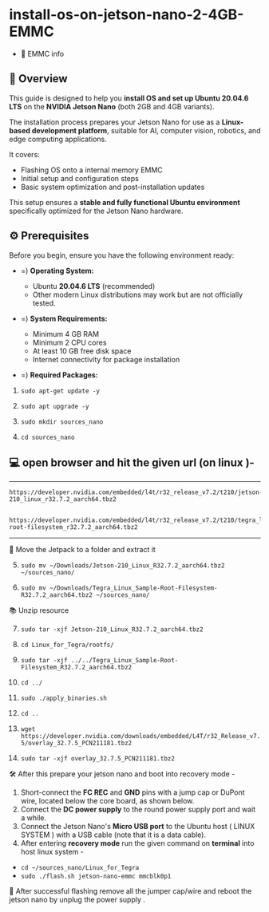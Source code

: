 # install-os-on-jetson-nano-2-4GB-EMMC
  * 💾 EMMC info


## 🧩 Overview

This guide is designed to help you **install OS and set up Ubuntu 20.04.6 LTS** on the **NVIDIA Jetson Nano** (both 2GB and 4GB variants).  

The installation process prepares your Jetson Nano for use as a **Linux-based development platform**, suitable for AI, computer vision, robotics, and edge computing applications.  

It covers:
- Flashing OS onto a internal memory EMMC  
- Initial setup and configuration steps  
- Basic system optimization and post-installation updates  

This setup ensures a **stable and fully functional Ubuntu environment** specifically optimized for the Jetson Nano hardware.



## ⚙️ Prerequisites

Before you begin, ensure you have the following environment ready:

* =) **Operating System:**  
   - Ubuntu **20.04.6 LTS** (recommended)
   - Other modern Linux distributions may work but are not officially tested.

* =) **System Requirements:**
   - Minimum 4 GB RAM  
   - Minimum 2 CPU cores  
   - At least 10 GB free disk space  
   - Internet connectivity for package installation

* =) **Required Packages:**


1. ```sudo apt-get update -y```  

2. ```sudo apt upgrade -y```

3. ```sudo mkdir sources_nano```
  
4. ```cd sources_nano```
   

 ## 💻 open browser and hit the given url (on linux )-
 -----------------------------------------------------------------------------------------------------------------

    https://developer.nvidia.com/embedded/l4t/r32_release_v7.2/t210/jetson-210_linux_r32.7.2_aarch64.tbz2


    https://developer.nvidia.com/embedded/l4t/r32_release_v7.2/t210/tegra_linux_sample-root-filesystem_r32.7.2_aarch64.tbz2
    
-------------------------------------------------------------------------------------------------------------------
📁 Move the Jetpack to a folder and extract it 

5. ```sudo mv ~/Downloads/Jetson-210_Linux_R32.7.2_aarch64.tbz2 ~/sources_nano/```

6. ```sudo mv ~/Downloads/Tegra_Linux_Sample-Root-Filesystem-R32.7.2_aarch64.tbz2 ~/sources_nano/```

📚 Unzip resource

7. ```sudo tar -xjf Jetson-210_Linux_R32.7.2_aarch64.tbz2```

8. ```cd Linux_for_Tegra/rootfs/```
9. ```sudo tar -xjf ../../Tegra_Linux_Sample-Root-Filesystem_R32.7.2_aarch64.tbz2```
10. ```cd ../```
11. ```sudo ./apply_binaries.sh```
12. ```cd ..```
13. ```wget https://developer.nvidia.com/downloads/embedded/L4T/r32_Release_v7.5/overlay_32.7.5_PCN211181.tbz2```
14. ```sudo tar -xjf overlay_32.7.5_PCN211181.tbz2```

🛠️ After this prepare your jetson nano and boot into recovery mode - 

1. Short-connect the **FC REC** and **GND** pins with a jump cap or DuPont wire, located below the core board, as shown below.
2. Connect the **DC power supply** to the round power supply port and wait a while.
3. Connect the Jetson Nano's **Micro USB port** to the Ubuntu host ( LINUX SYSTEM ) with a USB cable (note that it is a data cable).
4. After entering **recovery mode** run the given command on **terminal** into host linux system -

* ```cd ~/sources_nano/Linux_for_Tegra```
* ```sudo ./flash.sh jetson-nano-emmc mmcblk0p1```

📀 After successful flashing remove all the jumper cap/wire and reboot the jetson nano by unplug the power supply . 

